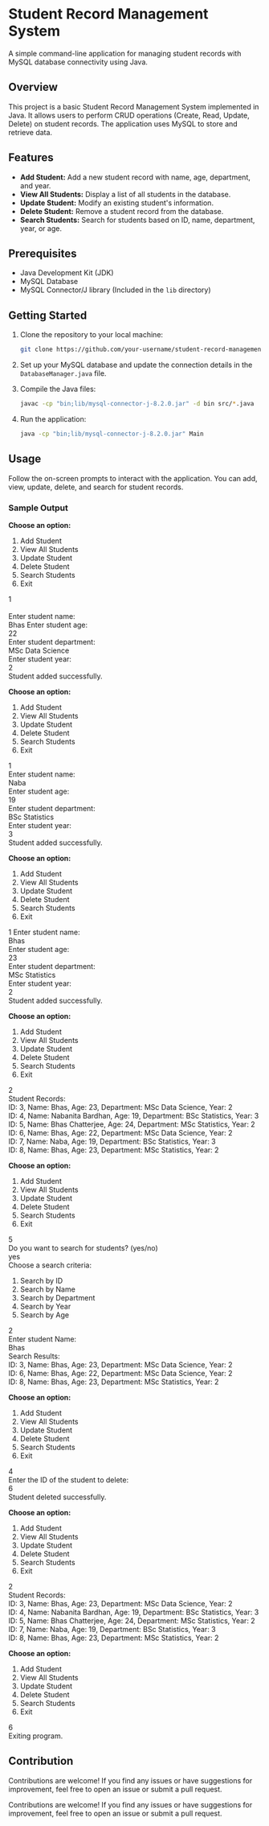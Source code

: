 # Student Record Management System

A simple command-line application for managing student records with MySQL database connectivity using Java.

## Overview

This project is a basic Student Record Management System implemented in Java. It allows users to perform CRUD operations (Create, Read, Update, Delete) on student records. The application uses MySQL to store and retrieve data.

## Features

- **Add Student:** Add a new student record with name, age, department, and year.
- **View All Students:** Display a list of all students in the database.
- **Update Student:** Modify an existing student's information.
- **Delete Student:** Remove a student record from the database.
- **Search Students:** Search for students based on ID, name, department, year, or age.

## Prerequisites

- Java Development Kit (JDK)
- MySQL Database
- MySQL Connector/J library (Included in the `lib` directory)

## Getting Started

1. Clone the repository to your local machine:

   ```bash
   git clone https://github.com/your-username/student-record-management.git
   ```

2. Set up your MySQL database and update the connection details in the `DatabaseManager.java` file.

3. Compile the Java files:

   ```bash
   javac -cp "bin;lib/mysql-connector-j-8.2.0.jar" -d bin src/*.java
   ```

4. Run the application:

   ```bash
   java -cp "bin;lib/mysql-connector-j-8.2.0.jar" Main
   ```

## Usage

Follow the on-screen prompts to interact with the application. You can add, view, update, delete, and search for student records.

### Sample Output

**Choose an option:**
1. Add Student
2. View All Students
3. Update Student
4. Delete Student
5. Search Students
6. Exit

1<br>  
Enter student name:  
Bhas 
Enter student age:  
22  
Enter student department:  
MSc Data Science  
Enter student year:  
2  
Student added successfully.  

**Choose an option:**
1. Add Student
2. View All Students
3. Update Student
4. Delete Student
5. Search Students
6. Exit

1  
Enter student name:  
Naba  
Enter student age:  
19  
Enter student department:  
BSc Statistics  
Enter student year:  
3  
Student added successfully.  

**Choose an option:**
1. Add Student
2. View All Students
3. Update Student
4. Delete Student
5. Search Students
6. Exit

1
Enter student name:  
Bhas  
Enter student age:  
23  
Enter student department:  
MSc Statistics  
Enter student year:  
2  
Student added successfully.  

**Choose an option:**
1. Add Student
2. View All Students
3. Update Student
4. Delete Student
5. Search Students
6. Exit

2  
Student Records:  
ID: 3, Name: Bhas, Age: 23, Department: MSc Data Science, Year: 2  
ID: 4, Name: Nabanita Bardhan, Age: 19, Department: BSc Statistics, Year: 3    
ID: 5, Name: Bhas Chatterjee, Age: 24, Department: MSc Statistics, Year: 2  
ID: 6, Name: Bhas, Age: 22, Department: MSc Data Science, Year: 2   
ID: 7, Name: Naba, Age: 19, Department: BSc Statistics, Year: 3    
ID: 8, Name: Bhas, Age: 23, Department: MSc Statistics, Year: 2  

**Choose an option:**
1. Add Student
2. View All Students
3. Update Student
4. Delete Student
5. Search Students
6. Exit

5  
Do you want to search for students? (yes/no)  
yes  
Choose a search criteria:  
1. Search by ID  
2. Search by Name  
3. Search by Department  
4. Search by Year  
5. Search by Age  

2    
Enter student Name:  
Bhas  
Search Results:  
ID: 3, Name: Bhas, Age: 23, Department: MSc Data Science, Year: 2  
ID: 6, Name: Bhas, Age: 22, Department: MSc Data Science, Year: 2  
ID: 8, Name: Bhas, Age: 23, Department: MSc Statistics, Year: 2  
  
**Choose an option:**
1. Add Student
2. View All Students
3. Update Student
4. Delete Student
5. Search Students
6. Exit

4  
Enter the ID of the student to delete:  
6  
Student deleted successfully.  

**Choose an option:** 
1. Add Student
2. View All Students
3. Update Student
4. Delete Student
5. Search Students
6. Exit

2  
Student Records:  
ID: 3, Name: Bhas, Age: 23, Department: MSc Data Science, Year: 2  
ID: 4, Name: Nabanita Bardhan, Age: 19, Department: BSc Statistics, Year: 3  
ID: 5, Name: Bhas Chatterjee, Age: 24, Department: MSc Statistics, Year: 2  
ID: 7, Name: Naba, Age: 19, Department: BSc Statistics, Year: 3  
ID: 8, Name: Bhas, Age: 23, Department: MSc Statistics, Year: 2  
 
**Choose an option:**
1. Add Student
2. View All Students
3. Update Student
4. Delete Student
5. Search Students
6. Exit

6  
Exiting program.  
 

## Contribution

Contributions are welcome! If you find any issues or have suggestions for improvement, feel free to open an issue or submit a pull request.




Contributions are welcome! If you find any issues or have suggestions for improvement, feel free to open an issue or submit a pull request.
